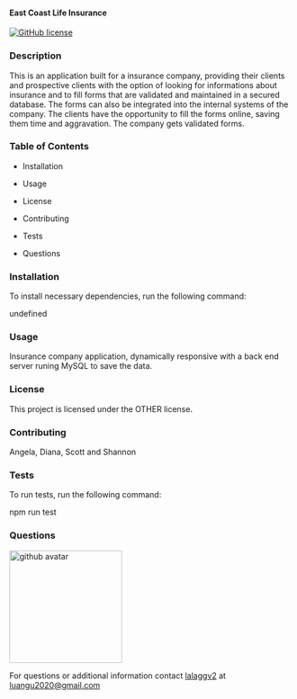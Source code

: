 
#### East Coast Life Insurance ####
[![GitHub license](https://img.shields.io/badge/license-OTHER-blue.svg)](https://github.com/lalaggv2/east-coast-life-insurance)

### Description ###

This is an application built for a insurance company, providing their clients and prospective clients with the option of looking for informations about insurance and to fill forms that are validated and maintained in a secured database. The forms can also be integrated into the internal systems of the company. The clients have the opportunity to fill the forms online, saving them time and aggravation. The company gets validated forms.

### Table of Contents ###

* Installation

* Usage

* License

* Contributing

* Tests

* Questions

### Installation ###

To install necessary dependencies, run the following command:

undefined

### Usage ###

Insurance company application, dynamically responsive with a back end server runing MySQL to save the data.

### License ###

This project is licensed under the OTHER license.
  
### Contributing ###

Angela, Diana, Scott and Shannon

### Tests ###

To run tests, run the following command:

npm run test

### Questions ###

<img src="https://avatars0.githubusercontent.com/u/6589798?v=4" alt="github avatar" width=200px/>

For questions or additional information contact [lalaggv2](https://api.github.com/users/lalaggv2) at luangu2020@gmail.com